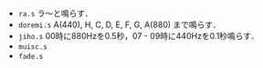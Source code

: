 - `ra.s`
	ラ〜と鳴らす．
- `doremi.s`
	A(440), H, C, D, E, F, G, A(880) まで鳴らす．
- `jiho.s`
	00時に880Hzを0.5秒，07 - 09時に440Hzを0.1秒鳴らす．
- `muisc.s`
- `fade.s`
